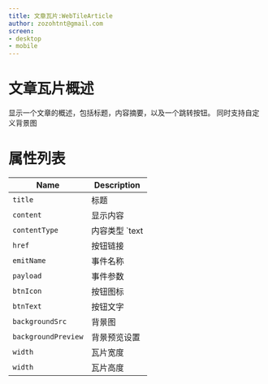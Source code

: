 ```yaml
---
title: 文章瓦片:WebTileArticle
author: zozohtnt@gmail.com
screen:
- desktop
- mobile
---
```


# 文章瓦片概述

显示一个文章的概述，包括标题，内容摘要，以及一个跳转按钮。
同时支持自定义背景图

# 属性列表

| Name                | Description                   |
| ------------------- | ----------------------------- |
| `title`             | 标题                          |
| `content`           | 显示内容                      |
| `contentType`       | 内容类型 `text|html|markdown` |
| `href`              | 按钮链接                      |
| `emitName`          | 事件名称                      |
| `payload`           | 事件参数                      |
| `btnIcon`           | 按钮图标                      |
| `btnText`           | 按钮文字                      |
| `backgroundSrc`     | 背景图                        |
| `backgroundPreview` | 背景预览设置                  |
| `width`             | 瓦片宽度                      |
| `width`             | 瓦片高度                      |
